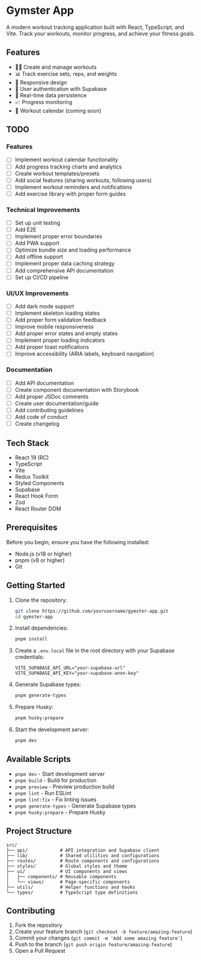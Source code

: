 # Gymster App

A modern workout tracking application built with React, TypeScript, and Vite. Track your workouts, monitor progress, and achieve your fitness goals.

## Features

- 🏋️‍♂️ Create and manage workouts
- 📊 Track exercise sets, reps, and weights
- 📱 Responsive design
- 🔐 User authentication with Supabase
- 💾 Real-time data persistence
- 📈 Progress monitoring
- 📅 Workout calendar (coming soon)

## TODO

### Features

- [ ] Implement workout calendar functionality
- [ ] Add progress tracking charts and analytics
- [ ] Create workout templates/presets
- [ ] Add social features (sharing workouts, following users)
- [ ] Implement workout reminders and notifications
- [ ] Add exercise library with proper form guides

### Technical Improvements

- [ ] Set up unit testing
- [ ] Add E2E
- [ ] Implement proper error boundaries
- [ ] Add PWA support
- [ ] Optimize bundle size and loading performance
- [ ] Add offline support
- [ ] Implement proper data caching strategy
- [ ] Add comprehensive API documentation
- [ ] Set up CI/CD pipeline

### UI/UX Improvements

- [ ] Add dark mode support
- [ ] Implement skeleton loading states
- [ ] Add proper form validation feedback
- [ ] Improve mobile responsiveness
- [ ] Add proper error states and empty states
- [ ] Implement proper loading indicators
- [ ] Add proper toast notifications
- [ ] Improve accessibility (ARIA labels, keyboard navigation)

### Documentation

- [ ] Add API documentation
- [ ] Create component documentation with Storybook
- [ ] Add proper JSDoc comments
- [ ] Create user documentation/guide
- [ ] Add contributing guidelines
- [ ] Add code of conduct
- [ ] Create changelog

## Tech Stack

- React 19 (RC)
- TypeScript
- Vite
- Redux Toolkit
- Styled Components
- Supabase
- React Hook Form
- Zod
- React Router DOM

## Prerequisites

Before you begin, ensure you have the following installed:

- Node.js (v18 or higher)
- pnpm (v8 or higher)
- Git

## Getting Started

1. Clone the repository:

   ```bash
   git clone https://github.com/yourusername/gymster-app.git
   cd gymster-app
   ```

2. Install dependencies:

   ```bash
   pnpm install
   ```

3. Create a `.env.local` file in the root directory with your Supabase credentials:

   ```env
   VITE_SUPABASE_API_URL="your-supabase-url"
   VITE_SUPABASE_API_KEY="your-supabase-anon-key"
   ```

4. Generate Supabase types:

   ```bash
   pnpm generate-types
   ```

5. Prepare Husky:

   ```bash
   pnpm husky:prepare
   ```

6. Start the development server:
   ```bash
   pnpm dev
   ```

## Available Scripts

- `pnpm dev` - Start development server
- `pnpm build` - Build for production
- `pnpm preview` - Preview production build
- `pnpm lint` - Run ESLint
- `pnpm lint:fix` - Fix linting issues
- `pnpm generate-types` - Generate Supabase types
- `pnpm husky:prepare` - Prepare Husky

## Project Structure

```
src/
├── api/            # API integration and Supabase client
├── lib/            # Shared utilities and configurations
├── routes/         # Route components and configurations
├── styles/         # Global styles and theme
├── ui/             # UI components and views
│   ├── components/ # Reusable components
│   └── views/      # Page-specific components
├── utils/          # Helper functions and hooks
└── types/          # TypeScript type definitions
```

## Contributing

1. Fork the repository
2. Create your feature branch (`git checkout -b feature/amazing-feature`)
3. Commit your changes (`git commit -m 'Add some amazing feature'`)
4. Push to the branch (`git push origin feature/amazing-feature`)
5. Open a Pull Request
